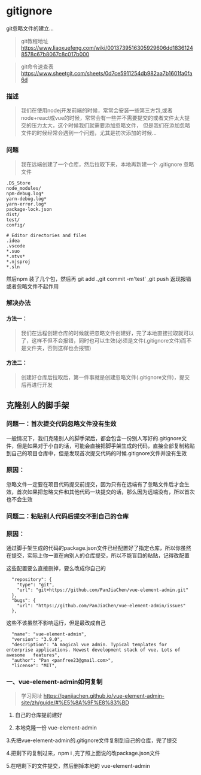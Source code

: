 # gitignore
git忽略文件的建立...
> git教程地址 https://www.liaoxuefeng.com/wiki/0013739516305929606dd18361248578c67b8067c8c017b000

> git命令速查表  https://www.sheetgit.com/sheets/0d7ce5911254db982aa7b1601fa0fa6d
### 描述
> 我们在使用nodej开发前端的时候，常常会安装一些第三方包,或者node+react或vue的时候，常常会有一些并不需要提交的或者文件太大提交的压力太大，这个时候我们就需要添加忽略文件，
但是我们在添加忽略文件的时候经常会遇到一个问题，尤其是初次添加的时候...
### 问题
> 我在远端创建了一个仓库，然后拉取下来，本地再新建一个 .gitignore 忽略文件
```
.DS_Store
node_modules/
npm-debug.log*
yarn-debug.log*
yarn-error.log*
package-lock.json
dist/
test/
config/

# Editor directories and files
.idea
.vscode
*.suo
*.ntvs*
*.njsproj
*.sln

```
然后npm 装了几个包，然后再 git add .,git commit -m'test' ,git push 返现报错或者忽略文件不起作用

### 解决办法
#### 方法一：
> 我们在远程创建仓库的时候就把忽略文件创建好，完了本地直接拉取就可以了，这样不但不会报错，同时也可以生效(必须是文件(.gitignore文件)而不是文件夹，否则这样也会报错)
#### 方法二：
> 创建好仓库后拉取后，第一件事就是创建忽略文件(.gitignore文件)，提交后再进行开发


## 克隆别人的脚手架
### 问题一：首次提交代码忽略文件没有生效

一般情况下，我们克隆别人的脚手架后，都会包含一份别人写好的.gitignore文件，但是如果对于小白的话，可能会直接把脚手架生成的代码，直接全部复制粘贴到自己的项目仓库中，但是发现首次提交代码的时候.gitignore文件并没有生效

### 原因：

忽略文件一定要在项目代码提交前提交，因为只有在远端有了忽略文件后才会生效，首次如果把忽略文件和其他代码一块提交的话，那么因为远端没有，所以首次也不会生效

### 问题二：粘贴别人代码后提交不到自己的仓库

### 原因：
通过脚手架生成的代码的package.json文件已经配置好了指定仓库，所以你虽然在提交，实际上你一直在向别人的仓库提交，所以不能盲目的粘贴，记得改配置

这些配置要么直接删掉，要么改成你自己的
```
  "repository": {
    "type": "git",
    "url": "git+https://github.com/PanJiaChen/vue-element-admin.git"
  },
  "bugs": {
    "url": "https://github.com/PanJiaChen/vue-element-admin/issues"
  },
```

这些不该虽然不影响运行，但是最改成自己
```
  "name": "vue-element-admin",
  "version": "3.9.0",
  "description": "A magical vue admin. Typical templates for enterprise applications. Newest development stack of vue. Lots of awesome   features",
  "author": "Pan <panfree23@gmail.com>",
  "license": "MIT",
```

### 一、vue-element-admin如何复制
> 学习网址 https://panjiachen.github.io/vue-element-admin-site/zh/guide/#%E5%8A%9F%E8%83%BD

1. 自己的仓库提前建好

2. 本地克隆一份 vue-element-admin

3.先把vue-element-admin的.gitignore文件复制到自己的仓库，完了提交

4.把剩下的复制过来，npm  i ,完了照上面说的改package.json文件

5.在吧剩下的文件提交，然后删掉本地的 vue-element-admin



